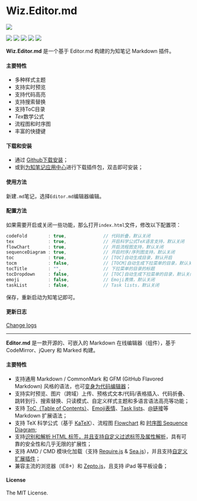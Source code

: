 # Wiz.Editor.md

![](https://github.com/akof1314/Wiz.Editor.md/raw/master/logo.png)

![](https://img.shields.io/github/stars/akof1314/Wiz.Editor.md.svg) ![](https://img.shields.io/github/forks/akof1314/Wiz.Editor.md.svg) ![](https://img.shields.io/github/tag/akof1314/Wiz.Editor.md.svg) ![](https://img.shields.io/github/release/akof1314/Wiz.Editor.md.svg) ![](https://img.shields.io/github/issues/akof1314/Wiz.Editor.md.svg)

**Wiz.Editor.md** 是一个基于 Editor.md 构建的为知笔记 Markdown 插件。

#### 主要特性

- 多种样式主题
- 支持实时预览
- 支持代码高亮
- 支持搜索替换
- 支持ToC目录
- *Tex*数学公式
- 流程图和时序图
- 丰富的快捷键

#### 下载和安装

- 通过 [Github下载安装](https://github.com/akof1314/Wiz.Editor.md/releases)；
- 或到[为知笔记应用中心](http://app.wiz.cn/ "为知笔记应用中心")进行下载插件包，双击即可安装；

#### 使用方法

新建`.md`笔记，选择`Editor.md`编辑器编辑。

#### 配置方法

如果需要开启或关闭一些功能，那么打开`index.html`文件，修改以下配置项：

```javascript
codeFold        : true,              // 代码折叠，默认关闭
tex             : true,              // 开启科学公式TeX语言支持，默认关闭
flowChart       : true,              // 开启流程图支持，默认关闭
sequenceDiagram : true,              // 开启时序/序列图支持，默认关闭
toc             : true,              // [TOC]自动生成目录，默认开启
tocm            : false,             // [TOCM]自动生成下拉菜单的目录，默认关闭
tocTitle        : "",                // 下拉菜单的目录的标题
tocDropdown     : false,             // [TOC]自动生成下拉菜单的目录，默认关闭
emoji           : false,             // Emoji表情，默认关闭
taskList        : false,             // Task lists，默认关闭
```

保存，重新启动为知笔记即可。

#### 更新日志

[Change logs](https://github.com/akof1314/Wiz.Editor.md/blob/master/CHANGE.md)

--------

**Editor.md** 是一款开源的、可嵌入的 Markdown 在线编辑器（组件），基于 CodeMirror、jQuery 和 Marked 构建。

#### 主要特性

- 支持通用 Markdown / CommonMark 和 GFM (GitHub Flavored Markdown) 风格的语法，也可[变身为代码编辑器](https://pandao.github.io/editor.md/examples/change-mode.html)；
- 支持实时预览、图片（跨域）上传、预格式文本/代码/表格插入、代码折叠、跳转到行、搜索替换、只读模式、自定义样式主题和多语言语法高亮等功能；
- 支持 [ToC（Table of Contents）](https://pandao.github.io/editor.md/examples/toc.html)、[Emoji表情](https://pandao.github.io/editor.md/examples/emoji.html)、[Task lists](https://pandao.github.io/editor.md/examples/task-lists.html)、[@链接](https://pandao.github.io/editor.md/examples/@links.html)等 Markdown 扩展语法；
- 支持 TeX 科学公式（基于 [KaTeX](https://pandao.github.io/editor.md/examples/katex.html)）、流程图 [Flowchart](https://pandao.github.io/editor.md/examples/flowchart.html) 和 [时序图 Sequence Diagram](https://pandao.github.io/editor.md/examples/sequence-diagram.html);
- 支持[识别和解析 HTML 标签，并且支持自定义过滤标签及属性解析](https://pandao.github.io/editor.md/examples/html-tags-decode.html)，具有可靠的安全性和几乎无限的扩展性；
- 支持 AMD / CMD 模块化加载（支持 [Require.js](https://pandao.github.io/editor.md/examples/use-requirejs.html) & [Sea.js](https://pandao.github.io/editor.md/examples/use-seajs.html)），并且支持[自定义扩展插件](https://pandao.github.io/editor.md/examples/define-plugin.html)；
- 兼容主流的浏览器（IE8+）和 [Zepto.js](https://pandao.github.io/editor.md/examples/use-zepto.html)，且支持 iPad 等平板设备；

#### License

The MIT License.
